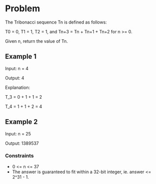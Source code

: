 # Problem

The Tribonacci sequence Tn is defined as follows: 

T0 = 0, T1 = 1, T2 = 1, and Tn+3 = Tn + Tn+1 + Tn+2 for n >= 0.

Given n, return the value of Tn.

## Example 1

Input: n = 4

Output: 4

Explanation:

T_3 = 0 + 1 + 1 = 2

T_4 = 1 + 1 + 2 = 4

## Example 2

Input: n = 25

Output: 1389537
 
### Constraints

- 0 <= n <= 37
- The answer is guaranteed to fit within a 32-bit integer, ie. answer <= 2^31 - 1.
